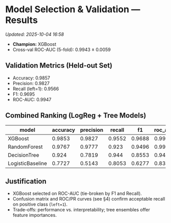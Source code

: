 # Model Selection & Validation — Results
_Updated: 2025-10-04 16:58_
- **Champion:** XGBoost
- Cross-val ROC-AUC (5-fold): 0.9943 ± 0.0059

## Validation Metrics (Held-out Set)
- Accuracy: 0.9857
- Precision: 0.9827
- Recall (left=1): 0.9566
- F1: 0.9695
- ROC-AUC: 0.9947

## Combined Ranking (LogReg + Tree Models)
| model | accuracy | precision | recall | f1 | roc_auc |
| --- | --- | --- | --- | --- | --- |
| XGBoost | 0.9853 | 0.9827 | 0.9552 | 0.9688 | 0.9945 |
| RandomForest | 0.9767 | 0.9777 | 0.923 | 0.9496 | 0.9907 |
| DecisionTree | 0.924 | 0.7819 | 0.944 | 0.8553 | 0.9466 |
| LogisticBaseline | 0.7727 | 0.5143 | 0.8053 | 0.6277 | 0.8369 |

## Justification
- XGBoost selected on ROC-AUC (tie-broken by F1 and Recall).
- Confusion matrix and ROC/PR curves (see §4) confirm acceptable recall on positive class (`left=1`).
- Trade-offs: performance vs. interpretability; tree ensembles offer feature importances.